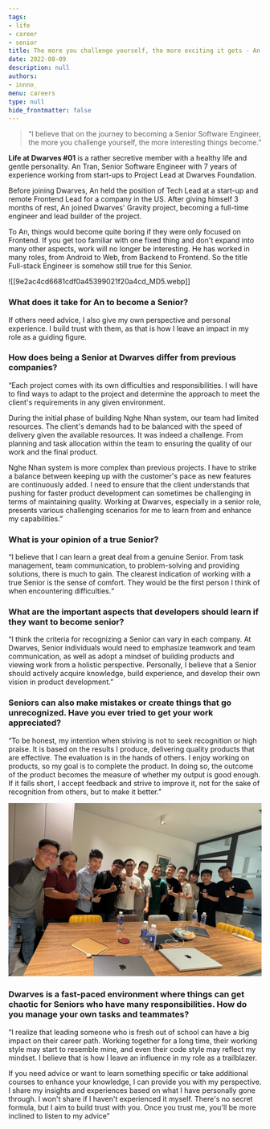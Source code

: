 ```yaml
---
tags: 
- life
- career
- senior
title: The more you challenge yourself, the more exciting it gets - An Tran
date: 2022-08-09
description: null
authors: 
- innno_
menu: careers
type: null
hide_frontmatter: false
---
```


> “I believe that on the journey to becoming a Senior Software Engineer, the more you challenge yourself, the more interesting things become.”

**Life at Dwarves #01** is a rather secretive member with a healthy life and gentle personality. An Tran, Senior Software Engineer with 7 years of experience working from start-ups to Project Lead at Dwarves Foundation. 

Before joining Dwarves, An held the position of Tech Lead at a start-up and remote Frontend Lead for a company in the US. After giving himself 3 months of rest, An joined Dwarves' Gravity project, becoming a full-time engineer and lead builder of the project.

To An, things would become quite boring if they were only focused on Frontend. If you get too familiar with one fixed thing and don't expand into many other aspects, work will no longer be interesting. He has worked in many roles, from Android to Web, from Backend to Frontend. So the title Full-stack Engineer is somehow still true for this Senior. 

![[9e2ac4cd6681cdf0a45399021f20a4cd_MD5.webp]]

### What does it take for An to become a Senior?
If others need advice, I also give my own perspective and personal experience. I build trust with them, as that is how I leave an impact in my role as a guiding figure.

### How does being a Senior at Dwarves differ from previous companies?
“Each project comes with its own difficulties and responsibilities. I will have to find ways to adapt to the project and determine the approach to meet the client's requirements in any given environment.

During the initial phase of building Nghe Nhan system, our team had limited resources. The client's demands had to be balanced with the speed of delivery given the available resources. It was indeed a challenge. From planning and task allocation within the team to ensuring the quality of our work and the final product.

Nghe Nhan system is more complex than previous projects. I have to strike a balance between keeping up with the customer's pace as new features are continuously added. I need to ensure that the client understands that pushing for faster product development can sometimes be challenging in terms of maintaining quality. Working at Dwarves, especially in a senior role, presents various challenging scenarios for me to learn from and enhance my capabilities.”

### What is your opinion of a true Senior?
“I believe that I can learn a great deal from a genuine Senior. From task management, team communication, to problem-solving and providing solutions, there is much to gain. The clearest indication of working with a true Senior is the sense of comfort. They would be the first person I think of when encountering difficulties.“

### What are the important aspects that developers should learn if they want to become senior? 
“I think the criteria for recognizing a Senior can vary in each company. At Dwarves, Senior individuals would need to emphasize teamwork and team communication, as well as adopt a mindset of building products and viewing work from a holistic perspective. Personally, I believe that a Senior should actively acquire knowledge, build experience, and develop their own vision in product development.”

### Seniors can also make mistakes or create things that go unrecognized. Have you ever tried to get your work appreciated?
“To be honest, my intention when striving is not to seek recognition or high praise. It is based on the results I produce, delivering quality products that are effective. The evaluation is in the hands of others. I enjoy working on products, so my goal is to complete the product. In doing so, the outcome of the product becomes the measure of whether my output is good enough. If it falls short, I accept feedback and strive to improve it, not for the sake of recognition from others, but to make it better.”

![](assets/life-at-dwarves-with-an-tran-the-more-you-challenge-yourself-the-more-exciting-it-gets/96B7765A-86B3-43D2-8F4A-8EE09D21B695.JPG)

### Dwarves is a fast-paced environment where things can get chaotic for Seniors who have many responsibilities. How do you manage your own tasks and teammates?
“I realize that leading someone who is fresh out of school can have a big impact on their career path. Working together for a long time, their working style may start to resemble mine, and even their code style may reflect my mindset. I believe that is how I leave an influence in my role as a trailblazer.

If you need advice or want to learn something specific or take additional courses to enhance your knowledge, I can provide you with my perspective. I share my insights and experiences based on what I have personally gone through. I won't share if I haven't experienced it myself. There's no secret formula, but I aim to build trust with you. Once you trust me, you'll be more inclined to listen to my advice”